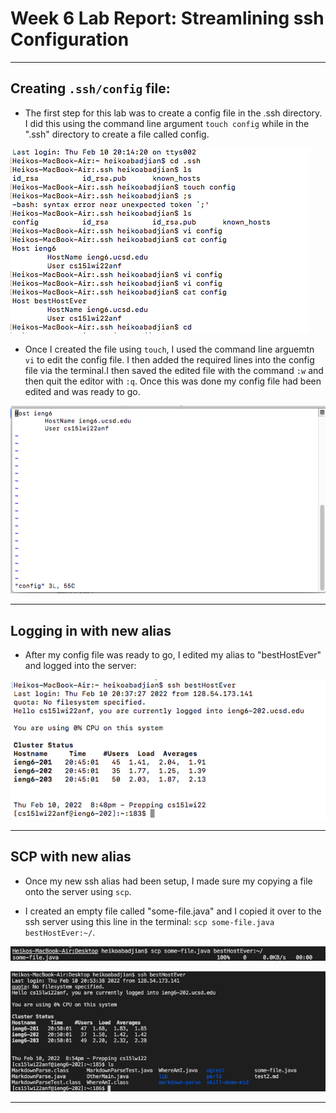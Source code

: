 # Week 6 Lab Report: Streamlining ssh Configuration
  
***
  
## Creating ```.ssh/config``` file:

* The first step for this lab was to create a config file in the .ssh directory. I did this using the command line argument ```touch config``` while in the ".ssh" directory to create a file called config.
  
![CreatingCongfigFile](images3/creatingConfig.png)
  
* Once I created the file using ```touch```, I used the command line arguemtn ```vi``` to edit the config file. I then added the required lines into the config file via the terminal.I then saved the edited file with the command ```:w``` and then quit the editor with ```:q```. Once this was done my config file had been edited and was ready to go.
  
![EditingConfigFile](images3/editingConfig.png)

***

## Logging in with new alias
  
* After my config file was ready to go, I edited my alias to "bestHostEver" and logged into the server:
  
![SSHintoConfigFile](images3/afterConfig.png)

***
  
## SCP with new alias
  
* Once my new ssh alias had been setup, I made sure my copying a file onto the server using ```scp```.
  
* I created an empty file called "some-file.java" and I copied it over to the ssh server using this line in the terminal: ```scp some-file.java bestHostEver:~/```.
  
![ScpWithNewAlias](images3/scpSomeFile.png)
  
![CheckingIfFileWasSSHd](images3/someFileSSHd.png)  

***
  


